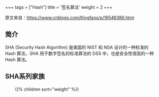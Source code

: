 +++
tags = ["Hash"]
title = '签名算法'
weight = 2
+++

原文来自：https://www.cnblogs.com/Kingfans/p/16546386.html

## 简介

SHA (Security Hash Algorithm) 是美国的 NIST 和 NSA 设计的一种标准的 Hash 算法，SHA 用于数字签名的标准算法的 DSS 中，也是安全性很高的一种 Hash 算法。

## SHA系列家族
　　
{{% children sort="weight" %}}